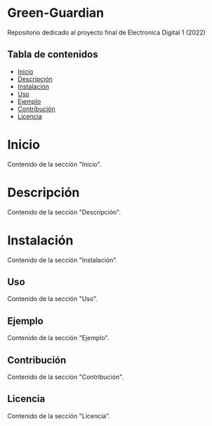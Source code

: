 # Green-Guardian
Repositorio dedicado al proyecto final de Electronica Digital 1 (2022) 


## Tabla de contenidos

- [Inicio](#inicio)
- [Descripción](#descripción)
- [Instalación](#instalación)
- [Uso](#uso)
- [Ejemplo](#ejemplo)
- [Contribución](#contribución)
- [Licencia](#licencia)

# Inicio
Contenido de la sección "Inicio".

# Descripción
Contenido de la sección "Descripción".

# Instalación
Contenido de la sección "Instalación".

## Uso
Contenido de la sección "Uso".

## Ejemplo
Contenido de la sección "Ejemplo".

## Contribución
Contenido de la sección "Contribución".

## Licencia
Contenido de la sección "Licencia".
